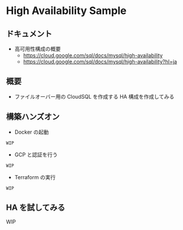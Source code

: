 # High Availability Sample

## ドキュメント

+ 高可用性構成の概要
  + https://cloud.google.com/sql/docs/mysql/high-availability
  + https://cloud.google.com/sql/docs/mysql/high-availability?hl=ja

## 概要

+ ファイルオーバー用の CloudSQL を作成する HA 構成を作成してみる

## 構築ハンズオン

+ Docker の起動

```
WIP
```

+ GCP と認証を行う

```
WIP
```

+ Terraform の実行

```
WIP
```

## HA を試してみる

WIP

